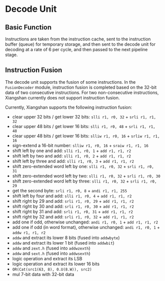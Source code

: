 # Decode Unit
## Basic Function
Instructions are taken from the instruction cache, sent to the instruction buffer (queue) for temporary storage, and then sent to the decode unit for decoding at a rate of 6 per cycle, and then passed to the next pipeline stage.

## Instruction Fusion
The decode unit supports the fusion of some instructions. In the `FusionDecoder` module, instruction fusion is completed based on the 32-bit data of two consecutive instructions. For two non-consecutive instructions, Xiangshan currently does not support instruction fusion.

Currently, Xiangshan supports the following instruction fusion:

* clear upper 32 bits / get lower 32 bits: `slli r1, r0, 32` + `srli r1, r1, 32`
* clear upper 48 bits / get lower 16 bits: `slli r1, r0, 48` + `srli r1, r1, 48`
* clear upper 48 bits / get lower 16 bits: `slliw r1, r0, 16` + `srliw r1, r1, 16`
* sign-extend a 16-bit number: `slliw r1, r0, 16` + `sraiw r1, r1, 16`
* shift left by one and add: `slli r1, r0, 1` + `add r1, r1, r2`
* shift left by two and add: `slli r1, r0, 2` + `add r1, r1, r2`
* shift left by three and add: `slli r1, r0, 3` + `add r1, r1, r2`
* shift zero-extended word left by one: `slli r1, r0, 32` + `srli r1, r0, 31`
* shift zero-extended word left by two: `slli r1, r0, 32` + `srli r1, r0, 30`
* shift zero-extended word left by three: `slli r1, r0, 32` + `srli r1, r0, 29`
* get the second byte: `srli r1, r0, 8` + `andi r1, r1, 255`
* shift left by four and add: `slli r1, r0, 4` + `add r1, r1, r2`
* shift right by 29 and add: `srli r1, r0, 29` + `add r1, r1, r2`
* shift right by 30 and add: `srli r1, r0, 30` + `add r1, r1, r2`
* shift right by 31 and add: `srli r1, r0, 31` + `add r1, r1, r2`
* shift right by 32 and add: `srli r1, r0, 32` + `add r1, r1, r2`
* add one if odd, otherwise unchanged: `andi r1, r0, 1` + `add r1, r1, r2`
* add one if odd (in word format), otherwise unchanged: `andi r1, r0, 1` + `addw r1, r1, r2`
* `addw` and extract its lower 8 bits (fused into `addwbyte`)
* `addw` and extract its lower 1 bit (fused into `addwbit`)
* `addw` and `zext.h` (fused into `addwzexth`)
* `addw` and `sext.h` (fused into `addwsexth`)
* logic operation and extract its LSB
* logic operation and extract its lower 16 bits
* `OR(Cat(src1(63, 8), 0.U(8.W)), src2)`
* mul 7-bit data with 32-bit data
